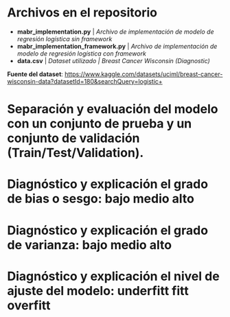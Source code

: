 # Archivos en el repositorio

* **mabr_implementation.py** | *Archivo de implementación de modelo de regresión logística sin framework*
* **mabr_implementation_framework.py** | *Archivo de implementación de modelo de regresión logística con framework*
* **data.csv** | *Dataset utilizado | Breast Cancer Wisconsin (Diagnostic)*
  
**Fuente del dataset**: https://www.kaggle.com/datasets/uciml/breast-cancer-wisconsin-data?datasetId=180&searchQuery=logistic+

# Separación y evaluación del modelo con un conjunto de prueba y un conjunto de validación (Train/Test/Validation).

# Diagnóstico y explicación el grado de bias o sesgo: bajo medio alto

# Diagnóstico y explicación el grado de varianza: bajo medio alto

# Diagnóstico y explicación el nivel de ajuste del modelo: underfitt fitt overfitt
